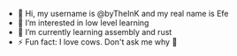 - 👋 Hi, my username is @byTheInK and my real name is Efe
- 👀 I’m interested in low level learning
- 🌱 I’m currently learning assembly and rust
- ⚡ Fun fact: I love cows. Don't ask me why 🙂

<!---
byTheInK/byTheInK is a ✨ special ✨ repository because its `README.md` (this file) appears on your GitHub profile.
You can click the Preview link to take a look at your changes.
--->
